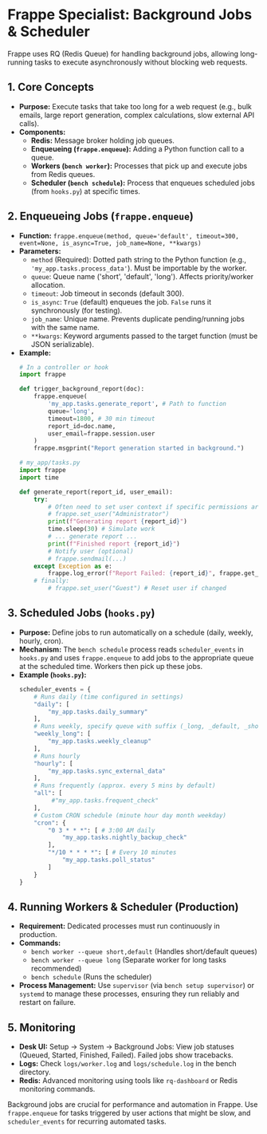 # Frappe Specialist: Background Jobs &amp; Scheduler

Frappe uses RQ (Redis Queue) for handling background jobs, allowing long-running tasks to execute asynchronously without blocking web requests.

## 1. Core Concepts

*   **Purpose:** Execute tasks that take too long for a web request (e.g., bulk emails, large report generation, complex calculations, slow external API calls).
*   **Components:**
    *   **Redis:** Message broker holding job queues.
    *   **Enqueueing (`frappe.enqueue`):** Adding a Python function call to a queue.
    *   **Workers (`bench worker`):** Processes that pick up and execute jobs from Redis queues.
    *   **Scheduler (`bench schedule`):** Process that enqueues scheduled jobs (from `hooks.py`) at specific times.

## 2. Enqueueing Jobs (`frappe.enqueue`)

*   **Function:** `frappe.enqueue(method, queue='default', timeout=300, event=None, is_async=True, job_name=None, **kwargs)`
*   **Parameters:**
    *   `method` (Required): Dotted path string to the Python function (e.g., `'my_app.tasks.process_data'`). Must be importable by the worker.
    *   `queue`: Queue name ('short', 'default', 'long'). Affects priority/worker allocation.
    *   `timeout`: Job timeout in seconds (default 300).
    *   `is_async`: `True` (default) enqueues the job. `False` runs it synchronously (for testing).
    *   `job_name`: Unique name. Prevents duplicate pending/running jobs with the same name.
    *   `**kwargs`: Keyword arguments passed to the target function (must be JSON serializable).
*   **Example:**
    ```python
    # In a controller or hook
    import frappe

    def trigger_background_report(doc):
        frappe.enqueue(
            'my_app.tasks.generate_report', # Path to function
            queue='long',
            timeout=1800, # 30 min timeout
            report_id=doc.name,
            user_email=frappe.session.user
        )
        frappe.msgprint("Report generation started in background.")

    # my_app/tasks.py
    import frappe
    import time

    def generate_report(report_id, user_email):
        try:
            # Often need to set user context if specific permissions are needed
            # frappe.set_user("Administrator")
            print(f"Generating report {report_id}")
            time.sleep(30) # Simulate work
            # ... generate report ...
            print(f"Finished report {report_id}")
            # Notify user (optional)
            # frappe.sendmail(...)
        except Exception as e:
            frappe.log_error(f"Report Failed: {report_id}", frappe.get_traceback())
        # finally:
            # frappe.set_user("Guest") # Reset user if changed
    ```

## 3. Scheduled Jobs (`hooks.py`)

*   **Purpose:** Define jobs to run automatically on a schedule (daily, weekly, hourly, cron).
*   **Mechanism:** The `bench schedule` process reads `scheduler_events` in `hooks.py` and uses `frappe.enqueue` to add jobs to the appropriate queue at the scheduled time. Workers then pick up these jobs.
*   **Example (`hooks.py`):**
    ```python
    scheduler_events = {
        # Runs daily (time configured in settings)
        "daily": [
            "my_app.tasks.daily_summary"
        ],
        # Runs weekly, specify queue with suffix (_long, _default, _short)
        "weekly_long": [
            "my_app.tasks.weekly_cleanup"
        ],
        # Runs hourly
        "hourly": [
            "my_app.tasks.sync_external_data"
        ],
        # Runs frequently (approx. every 5 mins by default)
        "all": [
             #"my_app.tasks.frequent_check"
        ],
        # Custom CRON schedule (minute hour day month weekday)
        "cron": {
            "0 3 * * *": [ # 3:00 AM daily
                "my_app.tasks.nightly_backup_check"
            ],
            "*/10 * * * *": [ # Every 10 minutes
                "my_app.tasks.poll_status"
            ]
        }
    }
    ```

## 4. Running Workers & Scheduler (Production)

*   **Requirement:** Dedicated processes must run continuously in production.
*   **Commands:**
    *   `bench worker --queue short,default` (Handles short/default queues)
    *   `bench worker --queue long` (Separate worker for long tasks recommended)
    *   `bench schedule` (Runs the scheduler)
*   **Process Management:** Use `supervisor` (via `bench setup supervisor`) or `systemd` to manage these processes, ensuring they run reliably and restart on failure.

## 5. Monitoring

*   **Desk UI:** Setup -> System -> Background Jobs: View job statuses (Queued, Started, Finished, Failed). Failed jobs show tracebacks.
*   **Logs:** Check `logs/worker.log` and `logs/schedule.log` in the bench directory.
*   **Redis:** Advanced monitoring using tools like `rq-dashboard` or Redis monitoring commands.

Background jobs are crucial for performance and automation in Frappe. Use `frappe.enqueue` for tasks triggered by user actions that might be slow, and `scheduler_events` for recurring automated tasks.